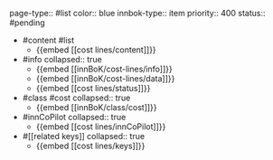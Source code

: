 page-type:: #list
color:: blue
innbok-type:: item
priority:: 400
status:: #pending

- #content #list
	- {{embed [[cost lines/content]]}}
- #info
  collapsed:: true
	- {{embed [[innBoK/cost-lines/info]]}}
	- {{embed [[innBoK/cost-lines/data]]}}
	- {{embed [[cost lines/status]]}}
- #class #cost
  collapsed:: true
	- {{embed [[innBoK/class/cost]]}}
- #innCoPilot
  collapsed:: true
	- {{embed [[cost lines/innCoPilot]]}}
- #[[related keys]]
  collapsed:: true
	- {{embed [[cost lines/keys]]}}